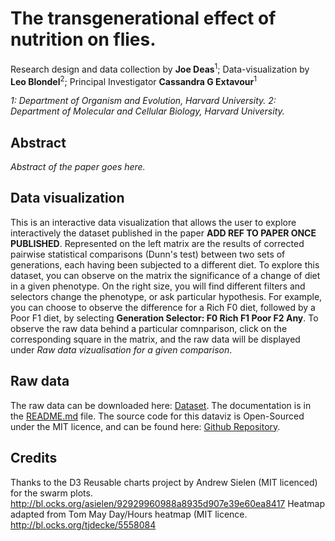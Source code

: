 # The transgenerational effect of nutrition on flies.

Research design and data collection by **Joe Deas**<sup>1</sup>; Data-visualization by **Leo Blondel**<sup>2</sup>;
Principal Investigator **Cassandra G Extavour**<sup>1</sup>

*1: Department of Organism and Evolution, Harvard University.*
*2: Department of Molecular and Cellular Biology, Harvard University.*
## Abstract

*Abstract of the paper goes here.*

## Data visualization

 This is an interactive data visualization that allows the user to explore interactively the dataset published in the paper **ADD REF TO PAPER ONCE PUBLISHED**.
 Represented on the left matrix are the results of corrected pairwise statistical comparisons (Dunn's test) between two sets of generations, each having been subjected to a different diet.
 To explore this dataset, you can observe on the matrix the significance of a change of diet in a given phenotype. On the right size, you will find different filters and selectors change the phenotype, or ask particular hypothesis.
 For example, you can choose to observe the difference for a Rich F0 diet, followed by a Poor F1 diet, by selecting **Generation Selector: F0 Rich F1 Poor F2 Any**.
 To observe the raw data behind a particular comnparison, click on the corresponding square in the matrix, and the raw data will be displayed under *Raw data vizualisation for a given comparison*.

## Raw data

The raw data can be downloaded here: <a href="./dataset/dataset.zip">Dataset</a>. The documentation is in the <a href="https://github.com/extavourlab/TransgenerationalEffectOfNutrition/tree/master/dataset">README.md</a> file. The source code for this dataviz is Open-Sourced under the MIT licence, and can be found here: <a href="https://github.com/extavourlab/TransgenerationalEffectOfNutrition">Github Repository</a>.

## Credits

Thanks to the D3 Reusable charts project by Andrew Sielen (MIT licenced) for the swarm plots. http://bl.ocks.org/asielen/92929960988a8935d907e39e60ea8417
Heatmap adapted from Tom May Day/Hours heatmap (MIT licence. http://bl.ocks.org/tjdecke/5558084
